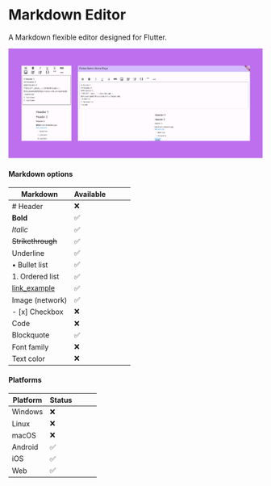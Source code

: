 # Markdown Editor

A Markdown flexible editor designed for Flutter.

![example_1](https://raw.githubusercontent.com/feliperfdev/markdown-editor/main/assets/screenshots/example_1.png)

#### Markdown options

| Markdown          | Available |     |     |     |
| ----------------- | --------- | --- | --- | --- |
| # Header          | ❌        |     |     |     |
| **Bold**          | ✅        |     |     |     |
| _Italic_          | ✅        |     |     |     |
| ~~Strikethrough~~ | ✅        |     |     |     |
| Underline         | ✅        |     |     |     |
| • Bullet list     | ✅        |     |     |     |
| 1. Ordered list   | ✅        |     |     |     |
| [link_example]()  | ✅        |     |     |     |
| Image (network)   | ✅        |     |     |     |
| - [x] Checkbox    | ❌        |     |     |     |
| Code              | ❌        |     |     |     |
| Blockquote        | ✅        |     |     |     |
| Font family       | ❌        |     |     |     |
| Text color        | ❌        |     |     |     |

#### Platforms

| Platform | Status |     |     |     |
| -------- | ------ | --- | --- | --- |
| Windows  | ❌     |     |     |     |
| Linux    | ❌     |     |     |     |
| macOS    | ❌     |     |     |     |
| Android  | ✅     |     |     |     |
| iOS      | ✅     |     |     |     |
| Web      | ✅     |     |     |     |
